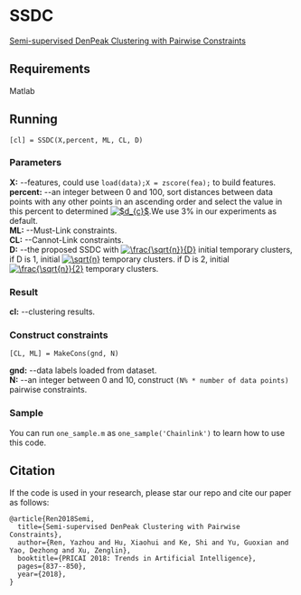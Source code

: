 # SSDC
[Semi-supervised DenPeak Clustering with Pairwise Constraints](https://link.springer.com/chapter/10.1007/978-3-319-97304-3_64)

## Requirements
Matlab

## Running
```
[cl] = SSDC(X,percent, ML, CL, D)
```

### Parameters
**X:** --features, could use `load(data);X = zscore(fea);` to build features.  
**percent:** --an integer between 0 and 100, sort distances between data points with any other points in an ascending order and select the value in this percent to determined <a href="https://www.codecogs.com/eqnedit.php?latex=$d_{c}$" target="_blank"><img src="https://latex.codecogs.com/gif.latex?$d_{c}$" title="$d_{c}$" /></a>.We use 3% in our experiments as default.  
**ML:** --Must-Link constraints.  
**CL:** --Cannot-Link constraints.  
**D:** --the proposed SSDC with <a href="https://www.codecogs.com/eqnedit.php?latex=\frac{\sqrt{n}}{D}" target="_blank"><img src="https://latex.codecogs.com/gif.latex?\frac{\sqrt{n}}{D}" title="\frac{\sqrt{n}}{D}" /></a> initial temporary clusters, if D is 1, initial <a href="https://www.codecogs.com/eqnedit.php?latex=\sqrt{n}" target="_blank"><img src="https://latex.codecogs.com/gif.latex?\sqrt{n}" title="\sqrt{n}" /></a> temporary clusters. if D is 2, initial <a href="https://www.codecogs.com/eqnedit.php?latex=\frac{\sqrt{n}}{2}" target="_blank"><img src="https://latex.codecogs.com/gif.latex?\frac{\sqrt{n}}{2}" title="\frac{\sqrt{n}}{2}" /></a> temporary clusters.  

### Result
**cl:** --clustering results.

### Construct constraints
```
[CL, ML] = MakeCons(gnd, N)
```

**gnd:** --data labels loaded from dataset.  
**N:** --an integer between 0 and 10, construct `(N% * number of data points)` pairwise constraints.

### Sample
You can run `one_sample.m` as `one_sample('Chainlink')` to learn how to use this code.

## Citation
If the code is used in your research, please star our repo and cite our paper as follows:
```
@article{Ren2018Semi,
  title={Semi-supervised DenPeak Clustering with Pairwise Constraints},
  author={Ren, Yazhou and Hu, Xiaohui and Ke, Shi and Yu, Guoxian and Yao, Dezhong and Xu, Zenglin},
  booktitle={PRICAI 2018: Trends in Artificial Intelligence},
  pages={837--850},
  year={2018},
}
```


